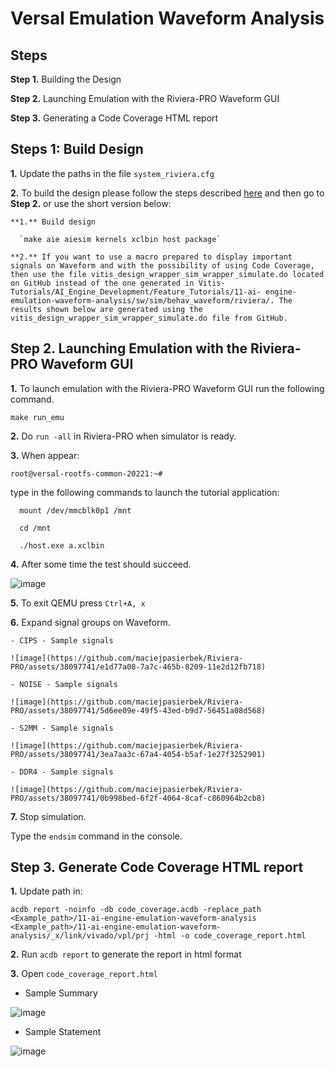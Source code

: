 # **Versal Emulation Waveform Analysis**

## **Steps**

**Step 1.** Building the Design

**Step 2.** Launching Emulation with the Riviera-PRO Waveform GUI

**Step 3.** Generating a Code Coverage HTML report

## **Steps 1: Build Design** 

  **1.** Update the paths in the file `system_riviera.cfg`

  **2.** To build the design please follow the steps described [here](https://github.com/Xilinx/Vitis-Tutorials/tree/2022.1/AI_Engine_Development/Feature_Tutorials/11-ai-engine-emulation-waveform-analysis) and then go to **Step 2.** or use the short version below:

    **1.** Build design
  
      `make aie aiesim kernels xclbin host package`
  
    **2.** If you want to use a macro prepared to display important signals on Waveform and with the possibility of using Code Coverage, then use the file vitis_design_wrapper_sim_wrapper_simulate.do located on GitHub instead of the one generated in Vitis-Tutorials/AI_Engine_Development/Feature_Tutorials/11-ai- engine-emulation-waveform-analysis/sw/sim/behav_waveform/riviera/. The results shown below are generated using the vitis_design_wrapper_sim_wrapper_simulate.do file from GitHub.

## **Step 2.** Launching Emulation with the Riviera-PRO Waveform GUI

  **1.** To launch emulation with the Riviera-PRO Waveform GUI run the following command.  

  `make run_emu`
  
  **2.** Do `run -all` in Riviera-PRO when simulator is ready.

  **3.** When appear: 

  `root@versal-rootfs-common-20221:~#`

  type in the following commands to launch the tutorial application:
```
  mount /dev/mmcblk0p1 /mnt

  cd /mnt

  ./host.exe a.xclbin
```
  **4.** After some time the test should succeed.

  ![image](https://github.com/maciejpasierbek/Riviera-PRO/assets/38097741/1f474eed-dfce-4136-87b1-bb30faf95924)

  **5.** To exit QEMU press `Ctrl+A, x`

  **6.** Expand signal groups on Waveform.

    - CIPS - Sample signals

    ![image](https://github.com/maciejpasierbek/Riviera-PRO/assets/38097741/e1d77a08-7a7c-465b-8209-11e2d12fb718)
  
    - NOISE - Sample signals

    ![image](https://github.com/maciejpasierbek/Riviera-PRO/assets/38097741/5d6ee09e-49f5-43ed-b9d7-56451a08d568)
  
    - S2MM - Sample signals

    ![image](https://github.com/maciejpasierbek/Riviera-PRO/assets/38097741/3ea7aa3c-67a4-4054-b5af-1e27f3252901)

    - DDR4 - Sample signals

    ![image](https://github.com/maciejpasierbek/Riviera-PRO/assets/38097741/0b998bed-6f2f-4064-8caf-c860964b2cb8)

  **7.** Stop simulation.

  Type the `endsim` command in the console.

## **Step 3.** Generate Code Coverage HTML report

  **1.** Update path in:
  
  `acdb report -noinfo -db code_coverage.acdb -replace_path <Example_path>/11-ai-engine-emulation-waveform-analysis <Example_path>/11-ai-engine-emulation-waveform-analysis/_x/link/vivado/vpl/prj -html -o code_coverage_report.html` 
  
  **2.** Run `acdb report` to generate the report in html format 
  
  **3.** Open `code_coverage_report.html`
  
  - Sample Summary
  
  ![image](https://github.com/maciejpasierbek/Riviera-PRO/assets/38097741/22157b9e-3763-4bdd-a517-c7e92031def3)

  - Sample Statement

  ![image](https://github.com/maciejpasierbek/Riviera-PRO/assets/38097741/5fd13fd9-1bec-47e7-8c66-b92cf69554ad)

  


